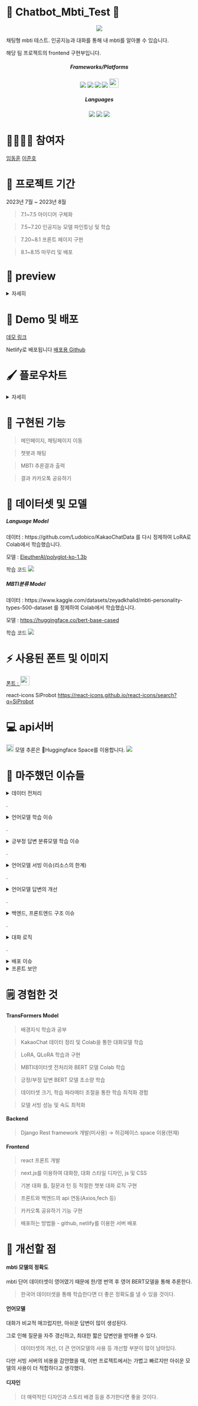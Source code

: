 # 🤗 Chatbot_Mbti_Test 🤗
<div align="center">
    <img src="https://github.com/ldh-Hoon/Chatbot_Mbti_Test2/assets/139981434/fbc96ead-3194-4745-be55-6b6d55524b51" />
</div>

채팅형 mbti 테스트. 인공지능과 대화를 통해 내 mbti를 알아볼 수 있습니다.


해당 팀 프로젝트의 frontend 구현부입니다.

<div align="center">
  <h5>Frameworks/Platforms</h5>
  <img src="https://img.shields.io/badge/Next.js-000000?style=flat&logo=Next.js&logoColor=white" />
  <img src="https://img.shields.io/badge/React-61DAFB?style=flat&logo=React&logoColor=white" />
  <img src="https://img.shields.io/badge/Netlify-00C7B7?style=flat&logo=Netlify&logoColor=white" />
  <img src="https://img.shields.io/badge/Google Colab-F9AB00?style=flat&logo=Google Colab&logoColor=white" />
  <a href = "https://huggingface.co/"><img src="https://huggingface.co/datasets/huggingface/brand-assets/resolve/main/hf-logo-with-title.svg" height="25"/></a>
</div>

<div align="center">
  <h5>Languages</h5>
  <img src="https://img.shields.io/badge/Javascript-F7DF1E?style=flat&logo=Javascript&logoColor=white" />
  <img src="https://img.shields.io/badge/CSS-1572B6?style=flat&logo=CSS3&logoColor=white" />
  <img src="https://img.shields.io/badge/Python-3776AB?style=flat&logo=Python&logoColor=white" />
</div>

# 👨‍👨‍👧‍👧 참여자

[임동훈](https://github.com/ldh-Hoon) [이준호](https://github.com/Lanvizu)


# 📆 프로젝트 기간 

2023년 7월 ~ 2023년 8월


>7.1~7.5 아이디어 구체화

>7.5~7.20 인공지능 모델 파인튜닝 및 학습

>7.20~8.1 프론트 페이지 구현

>8.1~8.15 마무리 및 배포


# 👀 preview

<details>
    <summary>자세히</summary>

![Animation](https://github.com/ldh-Hoon/Chatbot_Mbti_Test2/assets/139981434/64159a73-28d6-48ba-a146-2d8a87ba695f)


![Animation3](https://github.com/ldh-Hoon/Chatbot_Mbti_Test2/assets/139981434/89fc8593-cdf4-49fa-b4fa-7c419228b0ca)

![Animation4](https://github.com/ldh-Hoon/Chatbot_Mbti_Test2/assets/139981434/f8c50b79-01ce-482a-8dc1-c92963d51897)

</details>



# 🔎 Demo 및 배포
[데모 링크](https://mbtitestchat.netlify.app/)

Netlify로 배포됩니다
[배포용 Github](https://github.com/Lanvizu/mbtiTestProject4)


# 🖌 플로우차트

<details>
    <summary>자세히</summary>

![image](https://github.com/ldh-Hoon/Chatbot_Mbti_Test/assets/139981434/54170d87-21a1-4905-9606-d49d779f0842)
</details>


# 🔧 구현된 기능

>메인페이지, 채팅페이지 이동

>챗봇과 채팅

>MBTI 추론결과 출력

>결과 카카오톡 공유하기


# 🔨 데이터셋 및 모델 

<h5>Language Model</h5>
데이터 : 
https://github.com/Ludobico/KakaoChatData 를 다시 정제하여 LoRA로 Colab에서 학습했습니다.

모델 : <a href="https://huggingface.co/EleutherAI/polyglot-ko-1.3b">EleutherAI/polyglot-ko-1.3b</a>

학습 코드  <a href="https://colab.research.google.com/drive/1u3anPYeuJcsdFRaRMByMB4hGbkWAEiR1?usp=sharing"><img src="https://img.shields.io/badge/open in Colab-F9AB00?style=flat&logo=Google Colab&logoColor=white" /></a>

<h5>MBTI분류 Model</h5>
데이터 :
https://www.kaggle.com/datasets/zeyadkhalid/mbti-personality-types-500-dataset 를 정제하여 Colab에서 학습했습니다.

모델 : https://huggingface.co/bert-base-cased

학습 코드  <a href="https://colab.research.google.com/drive/1YurLnkVP5cMnbHwM1j9tN8yGQGfbiqAO?authuser=1"><img src="https://img.shields.io/badge/open in Colab-F9AB00?style=flat&logo=Google Colab&logoColor=white" /></a>



# ⚡ 사용된 폰트 및 이미지

<a href="https://noonnu.cc/font_page/1136">폰트 : <img src="https://noonnucc-production.sfo2.cdn.digitaloceanspaces.com/202304/1680424033641026.png" height="25"/></a> 

react-icons SiProbot https://react-icons.github.io/react-icons/search?q=SiProbot



# 💻 api서버
<img src="https://github.com/ldh-Hoon/Chatbot_Mbti_Test2/assets/139981434/90aab449-2e92-4854-8a6a-b6d21bb09f91" height="20" />
모델 추론은 🤗Huggingface Space를 이용합니다. 
<a href="https://huggingface.co/spaces/ldhldh/chat_and_bert_rest-api-with-gradio "><img src="https://img.shields.io/badge/open in Huggingface-444444?style=flat&logo=Huggingface&logoColor=white" /></a>



# 📌 마주했던 이슈들


<details>

<summary>데이터 전처리</summary>

##### MBTI분류를 위한 데이터를 영문 단어 데이터셋밖에 구하지 못했다.

또한 임의의 단어를 샘플링해둔 데이터였기 때문에, 적절한 길이로 자르고, 너무 많은 데이터를 정리하고,

MBTI별로 골고루 분포하도록 전처리하여 학습시켰더니 정확도가 좋아졌다. 

>또한, 영어 데이터셋이기 때문에 영/한 번역 과정을 통해 영어 BERT모델의 입력으로 넣도록 구현했다.



</details>


.


<details>
    
<summary>언어모델 학습 이슈</summary>

##### QLoRA로 학습하는 중에 특정 가중치가 비정상적으로 오차가 생겨 loss가 무한대 혹은 0으로 내려가는 이슈가 있었다.

>페이지 최적화를 사용하지 않으니 문제가 해결되었다.

1.3b 모델은 LoRA로 학습했다.


    
</details>


.


<details>
    
<summary>긍부정 답변 분류모델 학습 이슈</summary>

##### 응/아니, 좋아/싫어, 그래/안해 등 답변의 긍정, 부정을 판단하는 모델을 구현하고자 했다. 
    
그러나 데이터셋이 없었다. 

>수작업으로 200개 이내의 라벨링된 답변 데이터셋을 만들어 KoBERT모델을 초소량만 학습시켰더니 괜찮은 성능을 얻었다.



</details>


.


<details>
    
<summary>언어모델 서빙 이슈(리소스의 한계)</summary>

##### 기존에는 오픈소스인 gpt neox중 polyglot-ko 12.8b 혹은 5.8b 정도의 모델을 사용하고자 했다.

Colab에서 QLoRA로 학습하여 긴 문맥 인식과 좋은 답변을 얻을 수 있었지만, 추론 속도의 문제와 서버 자원의 문제가 있었다.

더 가볍고 빠른 모델이 필요하다고 판단하여 1.3b모델로 수정하였고, 2cpu인 Huggingface free space를 통해 서빙할 수 있었다.

>감사합니다 Huggingface!


    
</details>


.


<details>
    
<summary>언어모델 답변의 개선</summary>

##### 1.3b모델의 답변이 너무 아쉬웠다.

특히 대화가 길어질수록 문맥의 이용과 자연스럽고 능동적인 질문이 거의 불가능했다.

>학습 데이터셋의 instruction 형태와 대화 형태를 조정하니 훨씬 좋은 답변을 얻을 수 있었다. 

또한, polyglot-ko모델 에서 <|endoftext|> , 개행, eos/pad 등의 토큰 학습이 잘 안되는 이슈가 있는 듯 했다.

학습은 하는데 출력에 능동적으로 사용하지 못하고 문장이 애매하게 끝나는 경우가 많았다.

따라서 잘 안쓰이는 임의의 글자로 문장 끝을 학습시킨 후, 잘라서 답변으로 사용하니 출력이 좋아졌다.


    
</details>


.


<details>

<summary>백엔드, 프론트엔드 구조 이슈</summary>

##### 초기에 Django Rest framework를 사용해 백엔드를 개발하고자 했다.

프론트와 백엔드의 연동을 모두 구현하였지만, 실질적으로 Frontend<->Backend<->Huggingface Space 사이의 연동 구조에서 

>Backend의 필요성이 없다고 판단하여 불필요한 서버 사용을 줄이기 위해 제외하였다.

    
</details>


.


<details>
    
<summary>대화 로직</summary>

##### 부족한 문맥 이해 성능을 가진 언어모델로 인해 자연스러운 챗봇과의 대화 진행을 위한 개선이 필요했다. 

    
</details>


.


<details>
    
<summary>배포 이슈</summary>

##### Netlify
    
</details>

<details>
    
<summary>프론트 보안</summary>

    
</details>



# 🗒 경험한 것

#### TransFormers Model

>배경지식 학습과 공부
   
>KakaoChat 데이터 정리 및 Colab을 통한 대화모델 학습

>LoRA, QLoRA 학습과 구현
        
>MBTI데이터셋 전처리와 BERT 모델 Colab 학습 
    
>긍정/부정 답변 BERT 모델 초소량 학습
        
>데이터셋 크기, 학습 파라메터 조절을 통한 학습 최적화 경험
       
>모델 서빙 성능 및 속도 최적화


    
#### Backend
    
>Django Rest framework 개발(미사용) → 허깅페이스 space 이용(현재)


        
#### Frontend
    
>react 프론트 개발
        
>next.js를 이용하여 대화창, 대화 스타일 디자인, js 및 CSS
        
>기본 대화 틀, 질문과 턴 등 적절한 챗봇 대화 로직 구현
    
>프론트와 백엔드의 api 연동(Axios,fech 등) 
    
>카카오톡 공유하기 기능 구현

>배포하는 방법들 - github, netlify를 이용한 서버 배포
    
    

# 🚀 개선할 점


#### mbti 모델의 정확도

mbti 단어 데이터셋이 영어였기 때문에 한/영 번역 후 영어 BERT모델을 통해 추론한다.

>한국어 데이터셋을 통해 학습한다면 더 좋은 정확도를 낼 수 있을 것이다.
    
#### 언어모델
    
대화가 비교적 매끄럽지만, 아쉬운 답변이 많이 생성된다.
        
그로 인해 질문을 자주 갱신하고, 최대한 짧은 답변만을 받아볼 수 있다.

>데이터셋의 개선, 더 큰 언어모델의 사용 등 개선할 부분이 많이 남아있다.

다만 서빙 서버의 비용을 감안했을 때, 이번 프로젝트에서는 가볍고 빠르지만 아쉬운 모델의 사용이 더 적합하다고 생각했다.

#### 디자인

>더 매력적인 디자인과 스토리 배경 등을 추가한다면 좋을 것이다.

